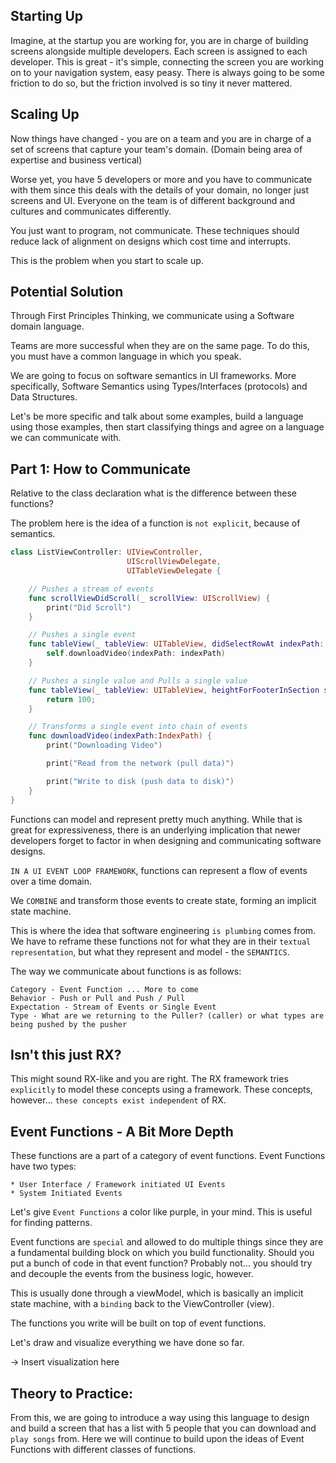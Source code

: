 ## Starting Up

Imagine, at the startup you are working for, you are in charge of building screens alongside multiple developers. Each screen is assigned to each developer. This is great - it's simple, connecting the screen you are working on to your navigation system, easy peasy. There is always going to be some friction to do so, but the friction involved is so tiny it never mattered. 

## Scaling Up

Now things have changed - you are on a team and you are in charge of a set of screens that capture your team's domain. 
(Domain being area of expertise and business vertical)

Worse yet, you have 5 developers or more and you have to communicate with them since this deals with the details of your domain, no longer just screens and UI. 
Everyone on the team is of different background and cultures and communicates differently.

You just want to program, not communicate. 
These techniques should reduce lack of alignment on designs which cost time and interrupts.

This is the problem when you start to scale up.

## Potential Solution

Through First Principles Thinking, we communicate using a Software domain language.

Teams are more successful when they are on the same page. 
To do this, you must have a common language in which you speak. 

We are going to focus on software semantics in UI frameworks.
More specifically, Software Semantics using Types/Interfaces (protocols) and Data Structures.

Let's be more specific and talk about some examples, build a language using those examples,
then start classifying things and agree on a language we can communicate with.

## Part 1: How to Communicate  

Relative to the class declaration what is the difference between these functions?

The problem here is the idea of a function is `not explicit`, because of semantics.

```swift
class ListViewController: UIViewController, 
                          UIScrollViewDelegate, 
                          UITableViewDelegate {

    // Pushes a stream of events
    func scrollViewDidScroll(_ scrollView: UIScrollView) {
        print("Did Scroll")
    }

    // Pushes a single event
    func tableView(_ tableView: UITableView, didSelectRowAt indexPath: IndexPath) {
        self.downloadVideo(indexPath: indexPath)
    }

    // Pushes a single value and Pulls a single value
    func tableView(_ tableView: UITableView, heightForFooterInSection section: Int) -> CGFloat {
        return 100;
    }

    // Transforms a single event into chain of events
    func downloadVideo(indexPath:IndexPath) {
        print("Downloading Video")

        print("Read from the network (pull data)")

        print("Write to disk (push data to disk)")
    }
}
```

Functions can model and represent pretty much anything. While that is great for expressiveness, there is an underlying implication that newer developers forget to factor in when designing and communicating software designs.

`IN A UI EVENT LOOP FRAMEWORK`, functions can represent a flow of events over a time domain. 

We `COMBINE` and transform those events to create state, forming an implicit state machine.

This is where the idea that software engineering `is plumbing` comes from. 
We have to reframe these functions not for what they are in their `textual representation`, but what they represent and model - the `SEMANTICS`. 


The way we communicate about functions is as follows: 

```
Category - Event Function ... More to come
Behavior - Push or Pull and Push / Pull
Expectation - Stream of Events or Single Event
Type - What are we returning to the Puller? (caller) or what types are being pushed by the pusher 
```

## Isn't this just RX? 
This might sound RX-like and you are right. The RX framework tries `explicitly` to model these concepts using a framework. These concepts, however... `these concepts exist independent` of RX. 

## Event Functions - A Bit More Depth

These functions are a part of a category of event functions. 
Event Functions have two types: 

```
* User Interface / Framework initiated UI Events
* System Initiated Events
```

Let's give `Event Functions` a color like purple, in your mind. This is useful for finding patterns. 

Event functions are `special` and allowed to do multiple things since they are a fundamental building block on which you build functionality. Should you put a bunch of code in that event function? Probably not... you should try and decouple the events from the business logic, however. 

This is usually done through a viewModel, which is basically an implicit state machine, with a `binding` back to the ViewController (view).

The functions you write will be built on top of event functions.

Let's draw and visualize everything we have done so far.

-> Insert visualization here

## Theory to Practice:
From this, we are going to introduce a way using this language to design and build a screen that has a list with 5 people that you can download and `play songs` from. Here we will continue to build upon the ideas of Event Functions with different classes of functions.

